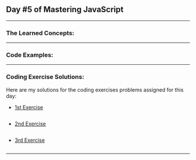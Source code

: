 ## Day #5 of Mastering JavaScript
---

  ### The Learned Concepts:
 
  ---
 ### Code Examples: 


---
 ### Coding Exercise Solutions:
 Here are my solutions for the coding exercises problems assigned for this day:
 
 -  [1st Exercise]()
```
```

 -  [2nd Exercise]()
```

```

 -  [3rd Exercise]()
```

```
---
